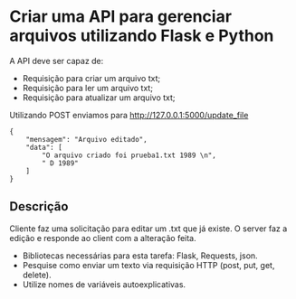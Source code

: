 # Criar uma API para gerenciar arquivos utilizando Flask e Python

A API deve ser capaz de:

- Requisição para criar um arquivo txt;
- Requisição para ler um arquivo txt;
- Requisição para atualizar um arquivo txt;

Utilizando POST enviamos para http://127.0.0.1:5000/update_file
```
{
    "mensagem": "Arquivo editado",
    "data": [
        "O arquivo criado foi prueba1.txt 1989 \n",
        " D 1989"
    ]
}
```

## Descrição

Cliente faz uma solicitação para editar um .txt que já existe. O server faz a edição e responde ao client com a alteração feita.

* Bibliotecas necessárias para esta tarefa: Flask, Requests, json. 
* Pesquise como enviar um texto via requisição HTTP (post, put, get, delete).
* Utilize nomes de variáveis autoexplicativas.
